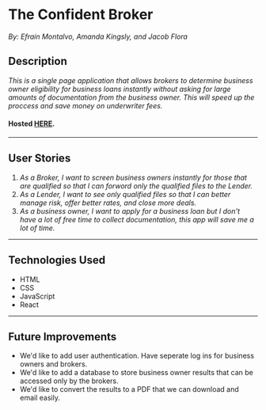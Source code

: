 # The Confident Broker
*By: Efrain Montalvo, Amanda Kingsly, and Jacob Flora*
## Description
*This is a single page application that allows brokers to determine business owner eligibility for business loans instantly without asking for large amounts of documentation from the business owner. This will speed up the proccess and save money on underwriter fees.* 
#### Hosted [HERE]( <paste hosted url here> "The Confident Broker").
___
## User Stories
1. *As a Broker, I want to screen business owners instantly for those that are qualified so that I can forword only the qualified files to the Lender.*
2. *As a Lender, I want to see only qualified files so that I can better manage risk, offer better rates, and close more deals.*
3. *As a business owner, I want to apply for a business loan but I don't have a lot of free time to collect documentation, this app will save me a lot of time.*
___
## Technologies Used
* HTML
* CSS
* JavaScript
* React
___
## Future Improvements
* We'd like to add user authentication. Have seperate log ins for business owners and brokers.
* We'd like to add a database to store business owner results that can be accessed only by the brokers.
* We'd like to convert the results to a PDF that we can download and email easily.
